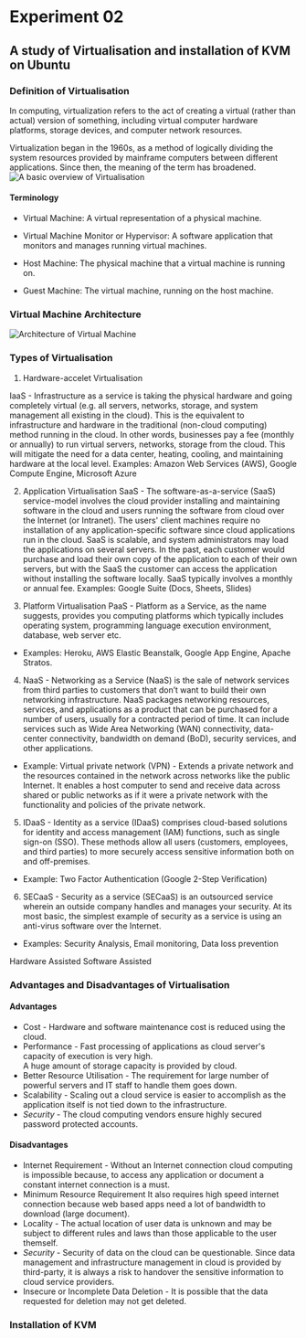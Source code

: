 # Experiment 02

## A study of Virtualisation and installation of KVM on Ubuntu

### Definition of Virtualisation
In computing, virtualization refers to the act of creating a virtual (rather than actual) version of something, including virtual computer hardware platforms, storage devices, and computer network resources.

Virtualization began in the 1960s, as a method of logically dividing the system resources provided by mainframe computers between different applications. Since then, the meaning of the term has broadened.
![A basic overview of Virtualisation](assets/virtualisation_overview.png)

#### Terminology
 - Virtual Machine: A virtual representation of a physical machine.

 - Virtual Machine Monitor or Hypervisor: A software application that monitors and manages running virtual machines.

 - Host Machine: The physical machine that a virtual machine is running on.

 - Guest Machine: The virtual machine, running on the host machine.

### Virtual Machine Architecture

![Architecture of Virtual Machine](assets/virtual_machine_architecture.png)

### Types of Virtualisation

1. Hardware-accelet Virtualisation



 IaaS - Infrastructure as a service is taking the physical hardware and going completely virtual (e.g. all servers, networks, storage, and system management all existing in the cloud). This is the equivalent to infrastructure and hardware in the traditional (non-cloud computing) method running in the cloud. In other words, businesses pay a fee (monthly or annually) to run virtual servers, networks, storage from the cloud. This will mitigate the need for a data center, heating, cooling, and maintaining hardware at the local level.
Examples: Amazon Web Services (AWS), Google Compute Engine, Microsoft Azure

2. Application Virtualisation SaaS - The software-as-a-service (SaaS) service-model involves the cloud provider installing and maintaining software in the cloud and users running the software from cloud over the Internet (or Intranet). The users' client machines require no installation of any application-specific software since cloud applications run in the cloud. SaaS is scalable, and system administrators may load the applications on several servers. In the past, each customer would purchase and load their own copy of the application to each of their own servers, but with the SaaS the customer can access the application without installing the software locally. SaaS typically involves a monthly or annual fee.
Examples: Google Suite (Docs, Sheets, Slides)

3. Platform Virtualisation PaaS - Platform as a Service, as the name suggests, provides you computing platforms which typically includes operating system, programming language execution environment, database, web server etc.
* Examples: Heroku, AWS Elastic Beanstalk, Google App Engine, Apache Stratos.

4. NaaS - Networking as a Service (NaaS) is the sale of network services from third parties to customers that don’t want to build their own networking infrastructure.
NaaS packages networking resources, services, and applications as a product that can be purchased for a number of users, usually for a contracted period of time. It can include services such as Wide Area Networking (WAN) connectivity, data-center connectivity, bandwidth on demand (BoD), security services, and other applications.
* Example: Virtual private network (VPN) - Extends a private network and the resources contained in the network across networks like the public Internet. It enables a host computer to send and receive data across shared or public networks as if it were a private network with the functionality and policies of the private network.


5. IDaaS - Identity as a service (IDaaS) comprises cloud-based solutions for identity and access management (IAM) functions, such as single sign-on (SSO). These methods allow all users (customers, employees, and third parties) to more securely access sensitive information both on and off-premises.
* Example: Two Factor Authentication (Google 2-Step Verification)

6. SECaaS - Security as a service (SECaaS) is an outsourced service wherein an outside company handles and manages your security. At its most basic, the simplest example of security as a service is using an anti-virus software over the Internet.
* Examples: Security Analysis, Email monitoring, Data loss prevention


Hardware Assisted
Software Assisted

### Advantages and Disadvantages of Virtualisation
#### Advantages
- Cost - Hardware and software maintenance cost is reduced using the cloud.  
- Performance - Fast processing of applications as cloud server's capacity of execution is very high.  
    A huge amount of storage capacity is provided by cloud.
- Better Resource Utilisation - The requirement for large number of powerful servers and IT staff to handle them goes down.
- Scalability - Scaling out a cloud service is easier to accomplish as the application itself is not tied down to the infrastructure.
- *Security* - The cloud computing vendors ensure highly secured password protected accounts.

#### Disadvantages
- Internet Requirement - Without an Internet connection cloud computing is impossible because, to access any application or document a constant internet connection is a must.
- Minimum Resource Requirement It also requires high speed internet connection because web based apps need a lot of bandwidth to download (large document).
- Locality - The actual location of user data is unknown and may be subject to different rules and laws than those applicable to the user themself.
- *Security* - Security of data on the cloud can be questionable. Since data management and infrastructure management in cloud is provided by third-party, it is always a risk to handover the sensitive information to cloud service providers.
- Insecure or Incomplete Data Deletion - It is possible that the data requested for deletion may not get deleted.

### Installation of KVM
